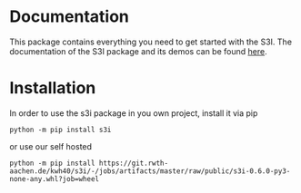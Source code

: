# Documentation
This package contains everything you need to get started with the S3I. The documentation of the S3I package and its demos can be found [here](https://git.rwth-aachen.de/kwh40/s3i/-/jobs/artifacts/master/file/public/html/index.html?job=pages).

# Installation
In order to use the s3i package in you own project, install it 
via pip

```
python -m pip install s3i
```

or use our self hosted 

```
python -m pip install https://git.rwth-aachen.de/kwh40/s3i/-/jobs/artifacts/master/raw/public/s3i-0.6.0-py3-none-any.whl?job=wheel
``` 
